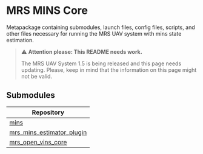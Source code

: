 # MRS MINS Core

Metapackage containing submodules, launch files, config files, scripts, and other files necessary for running the MRS UAV system with mins state estimation.

> :warning: **Attention please: This README needs work.**
>
> The MRS UAV System 1.5 is being released and this page needs updating. Please, keep in mind that the information on this page might not be valid.

## Submodules

| Repository                                                                        |
|-----------------------------------------------------------------------------------|
| [mins](https://github.com/ctu-mrs/mins)                                           |
| [mrs_mins_estimator_plugin](https://github.com/ctu-mrs/mrs_mins_estimator_plugin) |
| [mrs_open_vins_core](https://github.com/ctu-mrs/mrs_open_vins_core)               |
